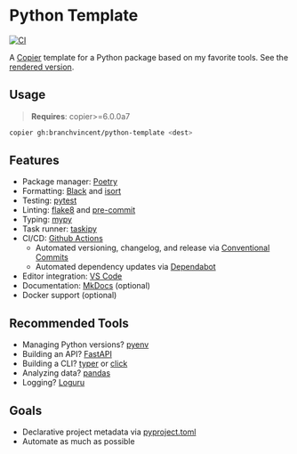 # Python Template

[![CI](https://github.com/branchvincent/python-template/workflows/CI/badge.svg)](https://github.com/branchvincent/python-template/actions/workflows/ci.yaml)

A [Copier](https://github.com/copier-org/copier) template for a Python package based on my favorite tools. See the [rendered version](https://github.com/branchvincent/python-template/tree/rendered).

## Usage

> **Requires**: copier>=6.0.0a7

```sh
copier gh:branchvincent/python-template <dest>
```

## Features

- Package manager: [Poetry](https://python-poetry.org/)
- Formatting: [Black](https://black.readthedocs.io/en/stable/) and [isort](https://isort.readthedocs.io/en/latest/)
- Testing: [pytest](https://docs.pytest.org/en/latest/)
- Linting: [flake8](https://flake8.pycqa.org/) and [pre-commit](https://pre-commit.com/)
- Typing: [mypy](https://mypy.readthedocs.io/en/stable/)
- Task runner: [taskipy](https://github.com/illBeRoy/taskipy)
- CI/CD: [Github Actions](https://docs.github.com/en/actions)
  - Automated versioning, changelog, and release via [Conventional Commits](https://www.conventionalcommits.org/)
  - Automated dependency updates via [Dependabot](https://dependabot.com/)
- Editor integration: [VS Code](https://code.visualstudio.com/)
- Documentation: [MkDocs](https://www.mkdocs.org/) (optional)
- Docker support (optional)

## Recommended Tools

- Managing Python versions? [pyenv](https://github.com/pyenv/pyenv)
- Building an API? [FastAPI](https://fastapi.tiangolo.com/)
- Building a CLI? [typer](https://typer.tiangolo.com/) or [click](https://click.palletsprojects.com/)
- Analyzing data? [pandas](https://pandas.pydata.org/)
- Logging? [Loguru](https://github.com/Delgan/loguru)

## Goals

- Declarative project metadata via [pyproject.toml](https://snarky.ca/what-the-heck-is-pyproject-toml/)
- Automate as much as possible
